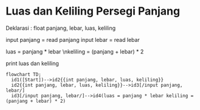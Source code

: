 # Luas dan Keliling Persegi Panjang #

Deklarasi : float panjang, lebar, luas, keliling 

input panjang = read panjang
input lebar = read lebar

luas = panjang * lebar 
\nkeliling = (panjang + lebar) * 2

print luas dan keliling

```mermaid
flowchart TD;
  id1([Start])-->id2{{int panjang, lebar, luas, keliling}}
  id2{{int panjang, lebar, luas, keliling}}-->id3[/input panjang, lebar/]
  id3[/input panjang, lebar/]-->id4(luas = panjang * lebar keliling = (panjang + lebar) * 2)
```
